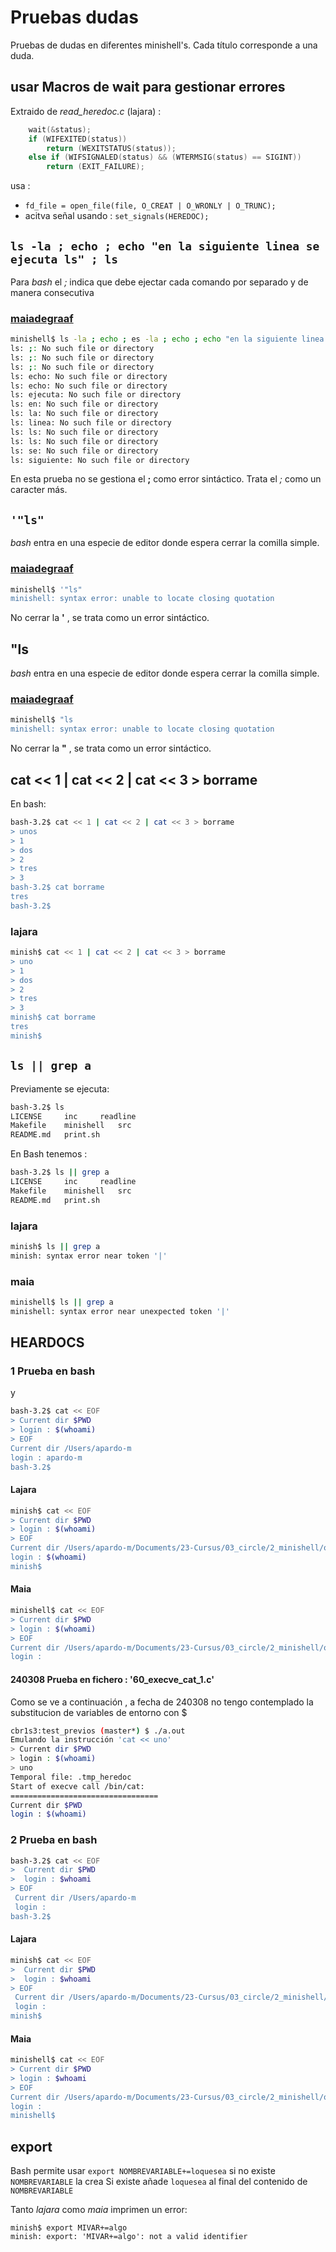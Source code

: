 # Pruebas dudas

Pruebas de dudas en diferentes minishell's. Cada título corresponde a una duda.

## usar Macros de wait para gestionar errores


Extraido de *read_heredoc.c* (lajara) :

```c
	wait(&status);
	if (WIFEXITED(status))
		return (WEXITSTATUS(status));
	else if (WIFSIGNALED(status) && (WTERMSIG(status) == SIGINT))
		return (EXIT_FAILURE);
```

usa : 
- `fd_file = open_file(file, O_CREAT | O_WRONLY | O_TRUNC);`
- acitva señal usando : `set_signals(HEREDOC);`


## `ls -la ; echo ; echo "en la siguiente linea se ejecuta ls" ; ls`

Para *bash* el *;* indica que debe ejectar cada comando por separado y de manera consecutiva

### [maiadegraaf](https://github.com/maiadegraaf/minishell/tree/main)

```sh
minishell$ ls -la ; echo ; es -la ; echo ; echo "en la siguiente linea se ejecuta ls" ; ls
ls: ;: No such file or directory
ls: ;: No such file or directory
ls: ;: No such file or directory
ls: echo: No such file or directory
ls: echo: No such file or directory
ls: ejecuta: No such file or directory
ls: en: No such file or directory
ls: la: No such file or directory
ls: linea: No such file or directory
ls: ls: No such file or directory
ls: ls: No such file or directory
ls: se: No such file or directory
ls: siguiente: No such file or directory
```
En esta prueba no se gestiona el **;** como error sintáctico. Trata el *;* como un caracter más.

## `'"ls"`  

*bash* entra en una especie de editor donde espera cerrar la comilla simple.

### [maiadegraaf](https://github.com/maiadegraaf/minishell/tree/main)

```sh
minishell$ '"ls"
minishell: syntax error: unable to locate closing quotation
```

No cerrar la **'** , se trata como un error sintáctico.

## "ls

*bash* entra en una especie de editor donde espera cerrar la comilla simple.

### [maiadegraaf](https://github.com/maiadegraaf/minishell/tree/main)

```sh
minishell$ "ls
minishell: syntax error: unable to locate closing quotation
```

No cerrar la **"** , se trata como un error sintáctico.

##  cat << 1 | cat << 2 | cat << 3 > borrame

En bash:

```sh
bash-3.2$ cat << 1 | cat << 2 | cat << 3 > borrame
> unos
> 1
> dos
> 2
> tres
> 3
bash-3.2$ cat borrame
tres
bash-3.2$
```

### lajara

```sh
minish$ cat << 1 | cat << 2 | cat << 3 > borrame
> uno
> 1
> dos
> 2
> tres
> 3
minish$ cat borrame
tres
minish$
```

## `ls || grep a`

Previamente se ejecuta:

```sh
bash-3.2$ ls
LICENSE		inc		readline
Makefile	minishell	src
README.md	print.sh
```

En Bash tenemos :

```sh
bash-3.2$ ls || grep a
LICENSE		inc		readline
Makefile	minishell	src
README.md	print.sh
```

### lajara

```sh
minish$ ls || grep a
minish: syntax error near token '|'
```

### maia

```sh
minishell$ ls || grep a
minishell: syntax error near unexpected token '|'
```

## HEARDOCS

### 1 Prueba en bash
y
```sh
bash-3.2$ cat << EOF
> Current dir $PWD
> login : $(whoami)
> EOF
Current dir /Users/apardo-m
login : apardo-m
bash-3.2$
```

#### Lajara

```sh
minish$ cat << EOF
> Current dir $PWD
> login : $(whoami)
> EOF
Current dir /Users/apardo-m/Documents/23-Cursus/03_circle/2_minishell/others/lajara
login : $(whoami)
minish$
```

#### Maia

```sh
minishell$ cat << EOF
> Current dir $PWD
> login : $(whoami)
> EOF
Current dir /Users/apardo-m/Documents/23-Cursus/03_circle/2_minishell/others/maiadegraaf
login :
```

#### 240308  Prueba en fichero : '60_execve_cat_1.c'

Como se ve a continuación , a fecha de 240308 no tengo contemplado la substitucion de variables de entorno con $


```sh
cbr1s3:test_previos (master*) $ ./a.out
Emulando la instrucción 'cat << uno'
> Current dir $PWD
> login : $(whoami)
> uno
Temporal file: .tmp_heredoc
Start of execve call /bin/cat:
=================================
Current dir $PWD
login : $(whoami)
```

### 2 Prueba en bash

```sh
bash-3.2$ cat << EOF
>  Current dir $PWD
>  login : $whoami
> EOF
 Current dir /Users/apardo-m
 login :
bash-3.2$
```

#### Lajara

```sh
minish$ cat << EOF
>  Current dir $PWD
>  login : $whoami
> EOF
 Current dir /Users/apardo-m/Documents/23-Cursus/03_circle/2_minishell/others/lajara
 login :
minish$
```

#### Maia

```sh
minishell$ cat << EOF
> Current dir $PWD
> login : $whoami
> EOF
Current dir /Users/apardo-m/Documents/23-Cursus/03_circle/2_minishell/others/maiadegraaf
login :
minishell$
```
## export

Bash permite usar `export NOMBREVARIABLE+=loquesea`
si no existe `NOMBREVARIABLE` la crea
Si existe añade `loquesea` al final del contenido de `NOMBREVARIABLE`

Tanto *lajara* como *maia* imprimen un error:

```shell
minish$ export MIVAR+=algo
minish: export: 'MIVAR+=algo': not a valid identifier
```
